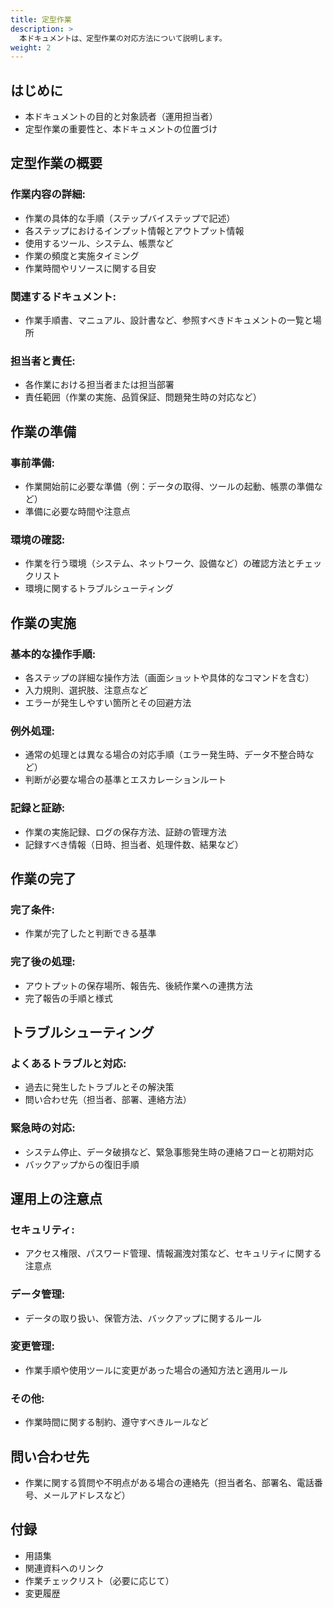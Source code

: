 ```yaml
---
title: 定型作業
description: >
  本ドキュメントは、定型作業の対応方法について説明します。
weight: 2
---
```


## はじめに
- 本ドキュメントの目的と対象読者（運用担当者）
- 定型作業の重要性と、本ドキュメントの位置づけ

## 定型作業の概要
### 作業内容の詳細:
- 作業の具体的な手順（ステップバイステップで記述）
- 各ステップにおけるインプット情報とアウトプット情報
- 使用するツール、システム、帳票など
- 作業の頻度と実施タイミング
- 作業時間やリソースに関する目安
### 関連するドキュメント:
- 作業手順書、マニュアル、設計書など、参照すべきドキュメントの一覧と場所
### 担当者と責任:
- 各作業における担当者または担当部署
- 責任範囲（作業の実施、品質保証、問題発生時の対応など）

## 作業の準備
### 事前準備:
- 作業開始前に必要な準備（例：データの取得、ツールの起動、帳票の準備など）
- 準備に必要な時間や注意点
### 環境の確認:
- 作業を行う環境（システム、ネットワーク、設備など）の確認方法とチェックリスト
- 環境に関するトラブルシューティング

## 作業の実施
### 基本的な操作手順:
- 各ステップの詳細な操作方法（画面ショットや具体的なコマンドを含む）
- 入力規則、選択肢、注意点など
- エラーが発生しやすい箇所とその回避方法
### 例外処理:
- 通常の処理とは異なる場合の対応手順（エラー発生時、データ不整合時など）
- 判断が必要な場合の基準とエスカレーションルート
### 記録と証跡:
- 作業の実施記録、ログの保存方法、証跡の管理方法
- 記録すべき情報（日時、担当者、処理件数、結果など）

## 作業の完了
### 完了条件:
- 作業が完了したと判断できる基準
### 完了後の処理:
- アウトプットの保存場所、報告先、後続作業への連携方法
- 完了報告の手順と様式

## トラブルシューティング
### よくあるトラブルと対応:
- 過去に発生したトラブルとその解決策
- 問い合わせ先（担当者、部署、連絡方法）
### 緊急時の対応:
- システム停止、データ破損など、緊急事態発生時の連絡フローと初期対応
- バックアップからの復旧手順

## 運用上の注意点
### セキュリティ:
- アクセス権限、パスワード管理、情報漏洩対策など、セキュリティに関する注意点
### データ管理:
- データの取り扱い、保管方法、バックアップに関するルール
### 変更管理:
- 作業手順や使用ツールに変更があった場合の通知方法と適用ルール
### その他:
- 作業時間に関する制約、遵守すべきルールなど

## 問い合わせ先
- 作業に関する質問や不明点がある場合の連絡先（担当者名、部署名、電話番号、メールアドレスなど）

## 付録
- 用語集
- 関連資料へのリンク
- 作業チェックリスト（必要に応じて）
- 変更履歴